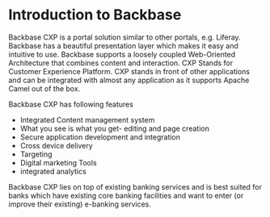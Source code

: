 
Introduction to Backbase
========================
Backbase CXP is a portal solution similar to other portals, e.g. Liferay. Backbase has a beautiful presentation layer which makes it easy and intuitive to use. Backbase supports a loosely coupled Web-Oriented Architecture that combines content and interaction. CXP Stands for Customer Experience Platform. CXP stands in front of other applications and can be integrated with almost any application as it supports Apache Camel out of the box.

Backbase CXP has following features
 * Integrated Content management system
 * What you see is what you get- editing and page creation
 * Secure application development and integration
 * Cross device delivery
 * Targeting
 * Digital marketing Tools
 * integrated analytics

Backbase CXP lies on top of existing banking services and is best suited for banks which have existing core banking facilities and want to enter (or improve their existing) e-banking services.
